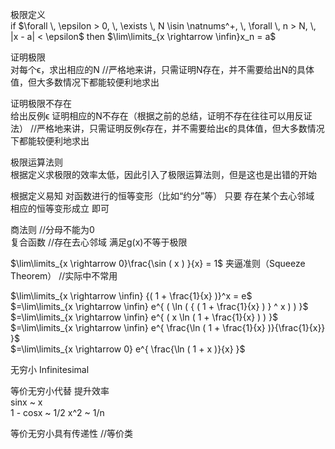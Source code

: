 极限定义  
if $\forall \, \epsilon > 0, \, \exists \, N \isin \natnums^+, \, \forall \, n > N, \, |x - a| < \epsilon$ then $\lim\limits_{x \rightarrow \infin}x_n = a$   

证明极限  
对每个ϵ，求出相应的N //严格地来讲，只需证明N存在，并不需要给出N的具体值，但大多数情况下都能较便利地求出   

证明极限不存在  
给出反例ϵ 证明相应的N不存在（根据之前的总结，证明不存在往往可以用反证法） //严格地来讲，只需证明反例ϵ存在，并不需要给出ϵ的具体值，但大多数情况下都能较便利地求出  

极限运算法则  
根据定义求极限的效率太低，因此引入了极限运算法则，但是这也是出错的开始  

根据定义易知 对函数进行的恒等变形（比如“约分”等） 只要 存在某个去心邻域 相应的恒等变形成立 即可  

商法则  //分母不能为0   
复合函数  //存在去心邻域 满足g(x)不等于极限  

$\lim\limits_{x \rightarrow  0}\frac{\sin ( x ) }{x} = 1$  夹逼准则（Squeeze Theorem） //实际中不常用   

$\lim\limits_{x \rightarrow \infin} {( 1 + \frac{1}{x} )}^x = e$  
$=\lim\limits_{x \rightarrow \infin} e^{ ( \ln ( { ( 1 + \frac{1}{x} ) } ^ x ) ) }$  
$=\lim\limits_{x \rightarrow \infin} e^{ ( x \ln ( 1 + \frac{1}{x} ) ) }$  
$=\lim\limits_{x \rightarrow \infin} e^{ \frac{\ln ( 1 + \frac{1}{x} )}{\frac{1}{x}} }$  
$=\lim\limits_{x \rightarrow 0} e^{ \frac{\ln ( 1 + x )}{x} }$  

无穷小 Infinitesimal  

等价无穷小代替 提升效率  
sinx ~ x  
1 - cosx ~ 1/2 x^2
~ 1/n


等价无穷小具有传递性 //等价类  
